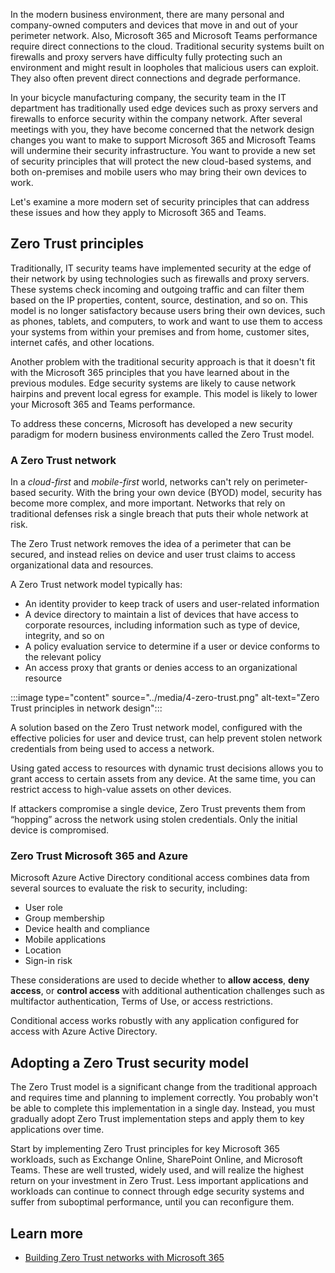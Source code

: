 In the modern business environment, there are many personal and company-owned computers and devices that move in and out of your perimeter network. Also, Microsoft 365 and Microsoft Teams performance require direct connections to the cloud. Traditional security systems built on firewalls and proxy servers have difficulty fully protecting such an environment and might result in loopholes that malicious users can exploit. They also often prevent direct connections and degrade performance.

In your bicycle manufacturing company, the security team in the IT department has traditionally used edge devices such as proxy servers and firewalls to enforce security within the company network. After several meetings with you, they have become concerned that the network design changes you want to make to support Microsoft 365 and Microsoft Teams will undermine their security infrastructure. You want to provide a new set of security principles that will protect the new cloud-based systems, and both on-premises and mobile users who may bring their own devices to work.  

Let's examine a more modern set of security principles that can address these issues and how they apply to Microsoft 365 and Teams.

## Zero Trust principles

Traditionally, IT security teams have implemented security at the edge of their network by using technologies such as firewalls and proxy servers. These systems check incoming and outgoing traffic and can filter them based on the IP properties, content, source, destination, and so on. This model is no longer satisfactory because users bring their own devices, such as phones, tablets, and computers, to work and want to use them to access your systems from within your premises and from home, customer sites, internet cafés, and other locations.

Another problem with the traditional security approach is that it doesn't fit with the Microsoft 365 principles that you have learned about in the previous modules. Edge security systems are likely to cause network hairpins and prevent local egress for example. This model is likely to lower your Microsoft 365 and Teams performance.

To address these concerns, Microsoft has developed a new security paradigm for modern business environments called the Zero Trust model.

### A Zero Trust network

In a *cloud-first* and *mobile-first* world, networks can't rely on perimeter-based security. With the bring your own device (BYOD) model, security has become more complex, and more important. Networks that rely on traditional defenses risk a single breach that puts their whole network at risk.

The Zero Trust network removes the idea of a perimeter that can be secured, and instead relies on device and user trust claims to access organizational data and resources.

A Zero Trust network model typically has:

- An identity provider to keep track of users and user-related information
- A device directory to maintain a list of devices that have access to corporate resources, including information such as type of device, integrity, and so on
- A policy evaluation service to determine if a user or device conforms to the relevant policy
- An access proxy that grants or denies access to an organizational resource

 :::image type="content" source="../media/4-zero-trust.png" alt-text="Zero Trust principles in network design":::

A solution based on the Zero Trust network model, configured with the effective policies for user and device trust, can help prevent stolen network credentials from being used to access a network.

Using gated access to resources with dynamic trust decisions allows you to grant access to certain assets from any device. At the same time, you can restrict access to high-value assets on other devices.

If attackers compromise a single device, Zero Trust prevents them from “hopping” across the network using stolen credentials. Only the initial device is compromised.

### Zero Trust Microsoft 365 and Azure

Microsoft Azure Active Directory conditional access combines data from several sources to evaluate the risk to security, including:

- User role
- Group membership
- Device health and compliance
- Mobile applications
- Location
- Sign-in risk

These considerations are used to decide whether to **allow access**, **deny access**, or **control access** with additional authentication challenges such as multifactor authentication, Terms of Use, or access restrictions.

Conditional access works robustly with any application configured for access with Azure Active Directory.

## Adopting a Zero Trust security model

The Zero Trust model is a significant change from the traditional approach and requires time and planning to implement correctly. You probably won't be able to complete this implementation in a single day. Instead, you must gradually adopt Zero Trust implementation steps and apply them to key applications over time.

Start by implementing Zero Trust principles for key Microsoft 365 workloads, such as Exchange Online, SharePoint Online, and Microsoft Teams. These are well trusted, widely used, and will realize the highest return on your investment in Zero Trust. Less important applications and workloads can continue to connect through edge security systems and suffer from suboptimal performance, until you can reconfigure them.

## Learn more

- [Building Zero Trust networks with Microsoft 365](https://www.microsoft.com/security/blog/2018/06/14/building-zero-trust-networks-with-microsoft-365)
